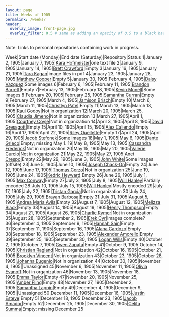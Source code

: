 ```yaml
---
layout: page
title: Weeks of 1905
permalink: /weeks/
header:
  overlay_image: front-page.jpg
  overlay_filter: 0.5 # same as adding an opacity of 0.5 to a black background
---
```


Note: Links to personal repositories containing work in progress.

Week|Start date (Monday)|End date (Saturday)|Repository|Status
1|January 2, 1905|January 7, 1905|[Kara Hofmeister](https://github.com/karahofmeister/dig-eg-gaz)|one text file
2|January 9, 1905|January 14, 1905|[Brett Crawford](https://github.com/wbc13/dig-eg-gaz)|Empty
3|January 16, 1905|January 21, 1905|[Tara Kagan](https://github.com/tkhagan/dig_eg)|image files in pdf
4|January 23, 1905|January 28, 1905|[Matthew Cooper](https://github.com/Mic15b/dig-eg-gaz)|Empty
5|January 30, 1905|February 4, 1905|[Daisy Vazquez](https://github.com/dvazquez703/dig-eg-gaz)|Some images
6|February 6, 1905|February 11, 1905|[Brandon Barrett](https://github.com/bcb14g/dig-eg-gaz)|Empty
7|February 13, 1905|February 18, 1905|[Kevin Monell](https://github.com/knm15e/dig-eg-gaz)|Some images
8|February 20, 1905|February 25, 1905|[Samantha Curran](https://github.com/samrcurran/dig-eg-gaz)|Empty
9|February 27, 1905|March 4, 1905|[Jamison Brisch](https://github.com/jbrisch19/dig-eg-gaz)|Empty
10|March 6, 1905|March 11, 1905|[Christlyn Patel](https://github.com/cpp15c/dig-eg-gaz)|Empty
11|March 13, 1905|March 18, 1905|[Raul Godoy]()|Not in organization
12|March 20, 1905|March 25, 1905|[Claudia Jimeno]()|Not in organization
13|March 27, 1905|April 1, 1905|[Courtney Coyle]()|Not in organization
14|April 3, 1905|April 8, 1905|[David Gressgott](https://github.com/djdaviedave/dig-eg-gaz)|Empty
15|April 10, 1905|April 15, 1905|[Alex Caliendo](https://github.com/RGOODY3210/dig-eg-gaz)|Empty
16|April 17, 1905|April 22, 1905|[Riley Ouellette](https://github.com/rouellette07/dig-eg-gaz)|Empty
17|April 24, 1905|April 29, 1905|[Jacob Stefonek](https://github.com/JacobStefonek/dig-eg-gaz)|Some images
18|May 1, 1905|May 6, 1905|[Dante Grieco](https://github.com/dgg15/dig-eg-gaz)|Empty; missing May 1.
19|May 8, 1905|May 13, 1905|[Cassandra Frederick]()|Not in organization
20|May 15, 1905|May 20, 1905|[Valerie Curcio]()|Not in organization
21|May 22, 1905|May 27, 1905|[Anet Crespo](https://github.com/ac15at/dig-eg-gaz)|Empty
22|May 29, 1905|June 3, 1905|[John White](https://github.com/jcw3/dig-eg-gaz)|Some images (offsite)
23|June 5, 1905|June 10, 1905|[Joseph Chack-On](https://github.com/jochack/dig-eg-gaz)|Empty
24|June 12, 1905|June 17, 1905|[Thomas Corzo]()|Not in organization
25|June 19, 1905|June 24, 1905|[Kedric Heyward](https://github.com/Kheyward/dig-eg-gaz)|Empty
26|June 26, 1905|July 1, 1905|[Max Conway](https://github.com/maxconwayfsu/dig-eg-gaz)|Empty
27|July 3, 1905|July 8, 1905|[Will Hanley](https://github.com/whanley/digital-Egyptian-Gazette/tree/master/my-content)|Partially encoded
28|July 10, 1905|July 15, 1905|[Will Hanley](https://github.com/whanley/digital-Egyptian-Gazette/tree/master/my-content)|Mostly encoded
29|July 17, 1905|July 22, 1905|[Tristan Garcia]()|Not in organization
30|July 24, 1905|July 29, 1905|[Brayan Barbosa](https://github.com/brayanbar/dig-eg-gaz)|Empty
31|July 31, 1905|August 5, 1905|[Andrea Maria Avila](https://github.com/ama15m)|Empty
32|August 7, 1905|August 12, 1905|[Melizza Black](https://github.com/MelizzaBlack/dig-eg-gaz)|Empty
33|August 14, 1905|August 19, 1905|[Henry Thompson](https://github.com/Hat15/Dig-eg-gaz)|Empty
34|August 21, 1905|August 26, 1905|[Charlie Rymer]()|Not in organization
35|August 28, 1905|September 2, 1905|[Erek Cyr](https://github.com/ErekCyr/dig-eg-gaz)|Images complete?
36|September 4, 1905|September 9, 1905|[Hannah Sain](https://github.com/hds15b/dig-eg-gaz)|Empty
37|September 11, 1905|September 16, 1905|[Alana Cardozo](https://github.com/alc15g/dig-eg-gaz)|Empty
38|September 18, 1905|September 23, 1905|[Alexander Amorello](https://github.com/AlexanderOlleroma/Dig_eg_gaz)|Empty
39|September 25, 1905|September 30, 1905|[Logan Wills](https://github.com/lcw16b/dig-eg-gaz)|Empty
40|October 2, 1905|October 7, 1905|[Gwen Zapata](https://github.com/Lionex)|Empty
41|October 9, 1905|October 14, 1905|[Christian Ragland]()|Not in organization
42|October 16, 1905|October 21, 1905|[Brooklyn Vincent]()|Not in organization
43|October 23, 1905|October 28, 1905|[Johanna Eugenio]()|Not in organization
44|October 30, 1905|November 4, 1905|[]()|Unassigned
45|November 6, 1905|November 11, 1905|[Olivia Evanoff]()|Not in organization
46|November 13, 1905|November 18, 1905|[Emma Taylor](https://github.com/ekt16/dig-eg-gaz)|Empty
47|November 20, 1905|November 25, 1905|[Amber Fling](https://github.com/alf15c/dig-eg-gaz)|Empty
48|November 27, 1905|December 2, 1905|[Samantha Lappin](https://github.com/Fibinocci1123/Dig-eg-gaz)|Empty
49|December 4, 1905|December 9, 1905|[]()|Unassigned
50|December 11, 1905|December 16, 1905|[Justin Esteve](https://github.com/jesteve3/dig-eg-gaz)|Empty
51|December 18, 1905|December 23, 1905|[Jacob Amador](https://github.com/jacobamador19/dig-eg-gaz)|Empty
52|December 25, 1905|December 30, 1905|[Celita Summa](https://github.com/CelitaS/dig-eg-gaz)|Empty; missing December 25
